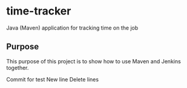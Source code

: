 # time-tracker
Java (Maven) application for tracking time on the job

## Purpose

This purpose of this project is to show how to use Maven and Jenkins together.

Commit for test
New line
Delete lines
